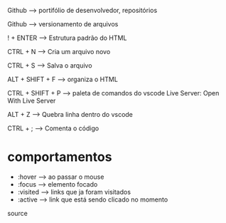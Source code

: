 Github --> portifólio de desenvolvedor, repositórios

Github --> versionamento de arquivos


! + ENTER --> Estrutura padrão do HTML

CTRL + N --> Cria um arquivo novo

CTRL + S --> Salva o arquivo

ALT + SHIFT + F --> organiza o HTML

CTRL + SHIFT + P --> paleta de comandos do vscode
Live Server: Open With Live Server

ALT + Z --> Quebra linha dentro do vscode

CTRL + ; --> Comenta o código

# comportamentos

- :hover --> ao passar o mouse
- :focus --> elemento focado
- :visited --> links que ja foram visitados
- :active --> link que está sendo clicado no momento

source 
